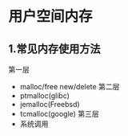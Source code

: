 # 用户空间内存

##  1.常见内存使用方法
第一层
- malloc/free new/delete
第二层
- ptmalloc(glibc)
- jemalloc(Freebsd)
- tcmalloc(google)
第三层
- 系统调用